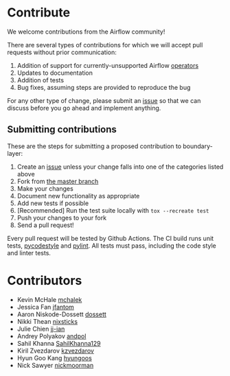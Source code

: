 # Contribute
We welcome contributions from the Airflow community!

There are several types of contributions for which we will accept pull requests without prior communication:
1. Addition of support for currently-unsupported Airflow [operators](boundary_layer_default_plugin/config/operators)
2. Updates to documentation
3. Addition of tests
4. Bug fixes, assuming steps are provided to reproduce the bug

For any other type of change, please submit an [issue](https://github.com/etsy/boundary-layer/issues) so that we can discuss before you go ahead and implement anything.

## Submitting contributions

These are the steps for submitting a proposed contribution to boundary-layer:

1. Create an [issue](https://github.com/etsy/boundary-layer/issues) unless your change falls into one of the categories listed above
2. Fork from [the master branch](https://github.com/etsy/boundary-layer)
3. Make your changes
4. Document new functionality as appropriate
5. Add new tests if possible
6. [Recommended] Run the test suite locally with `tox --recreate test`
7. Push your changes to your fork
8. Send a pull request!

Every pull request will be tested by Github Actions. The CI build runs unit tests, [pycodestyle](https://pypi.org/project/pycodestyle/) and [pylint](https://www.pylint.org/).  All tests must pass, including the code style and linter tests.

# Contributors
- Kevin McHale [mchalek](https://github.com/mchalek)
- Jessica Fan [jfantom](https://github.com/jfantom)
- Aaron Niskode-Dossett [dossett](https://github.com/dossett)
- Nikki Thean [nixsticks](https://github.com/nixsticks)
- Julie Chien [jj-ian](https://github.com/jj-ian)
- Andrey Polyakov [andpol](https://github.com/andpol)
- Sahil Khanna [SahilKhanna129](https://github.com/SahilKhanna129)
- Kiril Zvezdarov [kzvezdarov](https://github.com/kzvezdarov)
- Hyun Goo Kang [hyungoos](https://github.com/hyungoos)
- Nick Sawyer [nickmoorman](https://github.com/nickmoorman)
